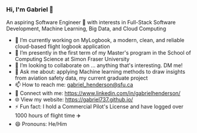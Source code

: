 ### Hi, I'm Gabriel 👋

An aspiring Software Engineer 🚀 with interests in Full-Stack Software Development, Machine Learning, Big Data, and Cloud Computing

- 🔭 I’m currently working on MyLogbook, a modern, clean, and reliable cloud-based flight logbook application
- 🌱 I’m presently in the first term of my Master's program in the School of Computing Science at Simon Fraser University
- 👯 I’m looking to collaborate on ... anything that's interesting. DM me!
- 💬 Ask me about: applying Machine learning methods to draw insights from aviation safety data, my current graduate project
- 📫 How to reach me: gabriel_henderson@sfu.ca
- 🔗 Connect with me: https://www.linkedin.com/in/gabrielhenderson/
- 🌐 View my website: https://gabriel737.github.io/
- ⚡ Fun fact: I hold a Commercial Pilot's License and have logged over 1000 hours of flight time ✈️
- 😄 Pronouns: He/Him
